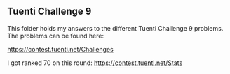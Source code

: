 ## Tuenti Challenge 9

This folder holds my answers to the different Tuenti Challenge 9 problems. The problems can be found here:

https://contest.tuenti.net/Challenges

I got ranked 70 on this round: https://contest.tuenti.net/Stats
